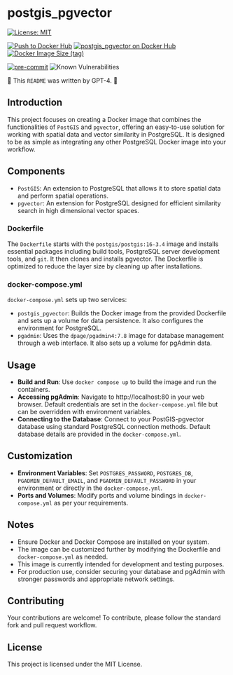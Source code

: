 # postgis_pgvector

[![License: MIT](https://img.shields.io/badge/License-MIT-yellow.svg)](https://opensource.org/licenses/MIT)

[![Push to Docker Hub](https://github.com/joshuasundance-swca/postgis_pgvector/actions/workflows/docker-hub.yml/badge.svg)](https://github.com/joshuasundance-swca/postgis_pgvector/actions/workflows/docker-hub.yml)
[![postgis_pgvector on Docker Hub](https://img.shields.io/docker/v/joshuasundance/postgis_pgvector?label=postgis_pgvector&logo=docker)](https://hub.docker.com/r/joshuasundance/postgis_pgvector)
[![Docker Image Size (tag)](https://img.shields.io/docker/image-size/joshuasundance/postgis_pgvector/latest)](https://hub.docker.com/r/joshuasundance/postgis_pgvector)

[![pre-commit](https://img.shields.io/badge/pre--commit-enabled-brightgreen?logo=pre-commit&logoColor=white)](https://github.com/pre-commit/pre-commit)
![Known Vulnerabilities](https://snyk.io/test/github/joshuasundance-swca/postgis_pgvector/badge.svg)


🤖 This `README` was written by GPT-4. 🤖

## Introduction
This project focuses on creating a Docker image that combines the functionalities of `PostGIS` and `pgvector`, offering an easy-to-use solution for working with spatial data and vector similarity in PostgreSQL. It is designed to be as simple as integrating any other PostgreSQL Docker image into your workflow.

## Components
- `PostGIS`: An extension to PostgreSQL that allows it to store spatial data and perform spatial operations.
- `pgvector`: An extension for PostgreSQL designed for efficient similarity search in high dimensional vector spaces.


### Dockerfile
The `Dockerfile` starts with the `postgis/postgis:16-3.4` image and installs essential packages including build tools, PostgreSQL server development tools, and `git`. It then clones and installs pgvector. The Dockerfile is optimized to reduce the layer size by cleaning up after installations.

### docker-compose.yml
`docker-compose.yml` sets up two services:

- `postgis_pgvector`: Builds the Docker image from the provided Dockerfile and sets up a volume for data persistence. It also configures the environment for PostgreSQL.
- `pgadmin`: Uses the `dpage/pgadmin4:7.8` image for database management through a web interface. It also sets up a volume for pgAdmin data.

## Usage
- **Build and Run**: Use `docker compose up` to build the image and run the containers.
- **Accessing pgAdmin**: Navigate to http://localhost:80 in your web browser. Default credentials are set in the `docker-compose.yml` file but can be overridden with environment variables.
- **Connecting to the Database**: Connect to your PostGIS-pgvector database using standard PostgreSQL connection methods. Default database details are provided in the `docker-compose.yml`.

## Customization
- **Environment Variables**: Set `POSTGRES_PASSWORD`, `POSTGRES_DB`, `PGADMIN_DEFAULT_EMAIL`, and `PGADMIN_DEFAULT_PASSWORD` in your environment or directly in the `docker-compose.yml`.
- **Ports and Volumes**: Modify ports and volume bindings in `docker-compose.yml` as per your requirements.

## Notes
- Ensure Docker and Docker Compose are installed on your system.
- The image can be customized further by modifying the Dockerfile and `docker-compose.yml` as needed.
- This image is currently intended for development and testing purposes.
- For production use, consider securing your database and pgAdmin with stronger passwords and appropriate network settings.

## Contributing
Your contributions are welcome! To contribute, please follow the standard fork and pull request workflow.

## License
This project is licensed under the MIT License.
